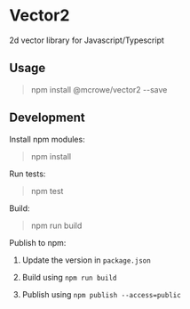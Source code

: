 # Vector2

2d vector library for Javascript/Typescript

## Usage

> npm install @mcrowe/vector2 --save

## Development

Install npm modules:

> npm install

Run tests:

> npm test

Build:

> npm run build

Publish to npm:

1. Update the version in `package.json`

2. Build using `npm run build`

3. Publish using `npm publish --access=public`

